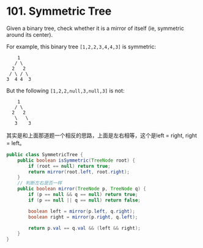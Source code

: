 
# 101. Symmetric Tree

Given a binary tree, check whether it is a mirror of itself (ie, symmetric around its center).

For example, this binary tree `[1,2,2,3,4,4,3]` is symmetric:

```
    1
   / \
  2   2
 / \ / \
3  4 4  3
```

 

But the following `[1,2,2,null,3,null,3]` is not:

```
    1
   / \
  2   2
   \   \
   3    3
```

其实是和上面那道题一个相反的思路，上面是左右相等，这个是left = right, right = left。

```java
public class SymmetricTree {
    public boolean isSymmetric(TreeNode root) {
        if (root == null) return true;
        return mirror(root.left, root.right);
    }
    // 判断左右是否一样
    public boolean mirror(TreeNode p, TreeNode q) {
        if (p == null && q == null) return true;
        if (p == null || q == null) return false;

        boolean left = mirror(p.left, q.right);
        boolean right = mirror(p.right, q.left);

        return p.val == q.val && (left && right);
    }
}
```